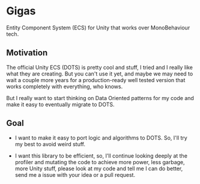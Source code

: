 # Gigas

Entity Component System (ECS) for Unity that works over MonoBehaviour tech.

## Motivation

The official Unity ECS (DOTS) is pretty cool and stuff, I tried and I really like what they are creating. But you can't use it yet, and maybe we may need to wait a couple more years for a production-ready well tested version that works completely with everything, who knows.

But I really want to start thinking on Data Oriented patterns for my code and make it easy to eventually migrate to DOTS.

## Goal

- I want to make it easy to port logic and algorithms to DOTS. So, I'll try my best to avoid weird stuff.

- I want this library to be efficient, so, I'll continue looking deeply at the profiler and mutating the code to achieve more power, less garbage, more Unity stuff, please look at my code and tell me I can do better, send me a issue with your idea or a pull request.
